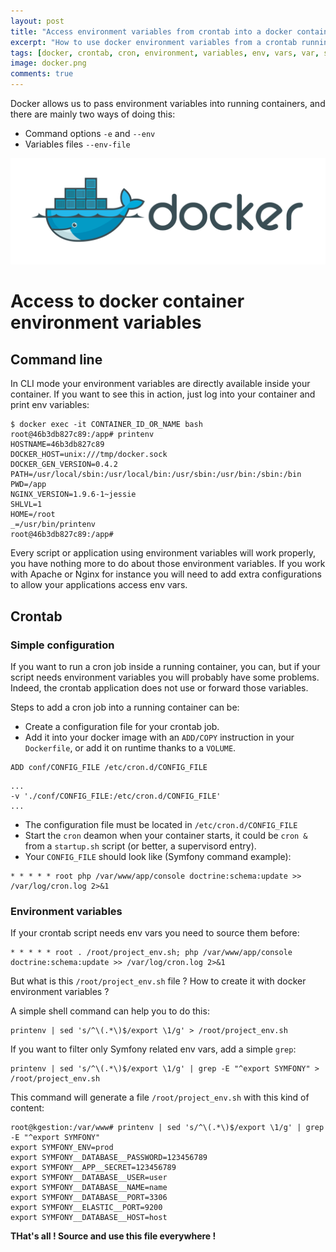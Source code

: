 ```yaml
---
layout: post
title: "Access environment variables from crontab into a docker container"
excerpt: "How to use docker environment variables from a crontab running inside a docker container."
tags: [docker, crontab, cron, environment, variables, env, vars, var, source]
image: docker.png
comments: true
---
```


Docker allows us to pass environment variables into running containers, and there are mainly two ways of doing this:

* Command options `-e` and `--env`
* Variables files `--env-file`

![Docker](/images/posts/docker.png)

# Access to docker container environment variables

## Command line

In CLI mode your environment variables are directly available inside your container.
If you want to see this in action, just log into your container and print env variables:

```shell
$ docker exec -it CONTAINER_ID_OR_NAME bash
root@46b3db827c89:/app# printenv
HOSTNAME=46b3db827c89
DOCKER_HOST=unix:///tmp/docker.sock
DOCKER_GEN_VERSION=0.4.2
PATH=/usr/local/sbin:/usr/local/bin:/usr/sbin:/usr/bin:/sbin:/bin
PWD=/app
NGINX_VERSION=1.9.6-1~jessie
SHLVL=1
HOME=/root
_=/usr/bin/printenv
root@46b3db827c89:/app#
```
Every script or application using environment variables will work properly,
you have nothing more to do about those environment variables.
If you work with Apache or Nginx for instance you will need to add extra configurations to allow your applications access env vars.

## Crontab

### Simple configuration

If you want to run a cron job inside a running container, you can, but if your script needs environment variables you will probably have some problems.
Indeed, the crontab application does not use or forward those variables.

Steps to add a cron job into a running container can be:

* Create a configuration file for your crontab job.
* Add it into your docker image with an `ADD/COPY` instruction in your `Dockerfile`, or add it on runtime thanks to a `VOLUME`.

```shell
ADD conf/CONFIG_FILE /etc/cron.d/CONFIG_FILE
```

```shell
...
-v './conf/CONFIG_FILE:/etc/cron.d/CONFIG_FILE'
...
```

* The configuration file must be located in `/etc/cron.d/CONFIG_FILE`
* Start the `cron` deamon when your container starts, it could be `cron &` from a `startup.sh` script (or better, a supervisord entry).
* Your `CONFIG_FILE` should look like (Symfony command example):

```shell
* * * * * root php /var/www/app/console doctrine:schema:update >> /var/log/cron.log 2>&1
```

### Environment variables

If your crontab script needs env vars you need to source them before:

```shell
* * * * * root . /root/project_env.sh; php /var/www/app/console doctrine:schema:update >> /var/log/cron.log 2>&1
```

But what is this `/root/project_env.sh` file ? How to create it with docker environment variables ?

A simple shell command can help you to do this:

```shell
printenv | sed 's/^\(.*\)$/export \1/g' > /root/project_env.sh
```

If you want to filter only Symfony related env vars, add a simple `grep`:

```shell
printenv | sed 's/^\(.*\)$/export \1/g' | grep -E "^export SYMFONY" > /root/project_env.sh
```

This command will generate a file `/root/project_env.sh` with this kind of content:


```
root@kgestion:/var/www# printenv | sed 's/^\(.*\)$/export \1/g' | grep -E "^export SYMFONY"
export SYMFONY_ENV=prod
export SYMFONY__DATABASE__PASSWORD=123456789
export SYMFONY__APP__SECRET=123456789
export SYMFONY__DATABASE__USER=user
export SYMFONY__DATABASE__NAME=name
export SYMFONY__DATABASE__PORT=3306
export SYMFONY__ELASTIC__PORT=9200
export SYMFONY__DATABASE__HOST=host
```

**THat's all ! Source and use this file everywhere !**



